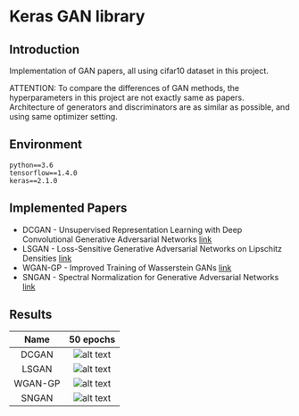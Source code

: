 # Keras GAN library

## Introduction
Implementation of GAN papers, all using cifar10 dataset in this project.

ATTENTION:
To compare the differences of GAN methods, the hyperparameters in this project are not exactly same as papers.
Architecture of generators and discriminators are as similar as possible, and using same optimizer setting.

## Environment

```
python==3.6
tensorflow==1.4.0
keras==2.1.0
```

##  Implemented Papers

 - DCGAN - Unsupervised Representation Learning with Deep Convolutional Generative Adversarial Networks [link](https://arxiv.org/abs/1511.06434)
 - LSGAN - Loss-Sensitive Generative Adversarial Networks on Lipschitz Densities [link](https://arxiv.org/abs/1701.06264)
 - WGAN-GP - Improved Training of Wasserstein GANs [link](https://arxiv.org/abs/1704.00028)
 - SNGAN - Spectral Normalization for Generative Adversarial Networks [link](https://arxiv.org/abs/1802.05957)
 
## Results

| Name | 50 epochs |
| :---: | :---: |
| DCGAN | ![alt text](https://i.imgur.com/e3xxYkw.png "DCGAN") |
| LSGAN | ![alt text](https://i.imgur.com/25fLTTR.png "LSGAN") |
| WGAN-GP | ![alt text](https://i.imgur.com/Az9l0FS.png "WGAN-GP") |
| SNGAN | ![alt text](https://i.imgur.com/xfIDVTo.png "SNGAN") |